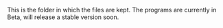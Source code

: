 This is the folder in which the files are kept.
The programs are currently in Beta, will release a stable version soon.
